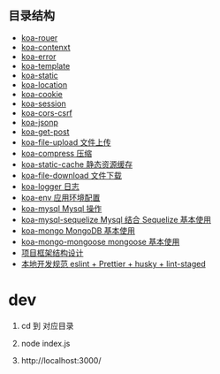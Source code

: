 <!--
 * @Author: hucheng
 * @Date: 2020-06-22 06:53:27
 * @Description: here is des
--> 

## 目录结构

- [koa-rouer](./koa-router)
- [koa-contenxt](./koa-context)
- [koa-error](./koa-error)
- [koa-template](./koa-error)
- [koa-static](./koa-static)
- [koa-location](./koa-location)
- [koa-cookie](./koa-cookie)
- [koa-session](./koa-session)
- [koa-cors-csrf](./koa-cors-csrf)
- [koa-jsonp](./koa-jsonp)
- [koa-get-post](./koa-get-post)
- [koa-file-upload 文件上传](./koa-file-upload)
- [koa-compress 压缩](./koa-compress)
- [koa-static-cache 静态资源缓存](./koa-static-cache)
- [koa-file-download 文件下载](./koa-file-download)
- [koa-logger 日志](./koa-logger)
- [koa-env 应用环境配置](./koa-env)
- [koa-mysql Mysql 操作](./koa-mysql)
- [koa-mysql-sequelize Mysql 结合 Sequelize 基本使用](./koa-mysql-sequelize)
- [koa-mongo MongoDB 基本使用](./koa-mongo)
- [koa-mongo-mongoose mongoose 基本使用](./koa-mongo-mongoose)
- [项目框架结构设计](./koa-mvc)
- [本地开发规范  eslint + Prettier + husky + lint-staged](./koa-mvc)

# dev

1. cd  到 对应目录

2. node index.js

3. http://localhost:3000/